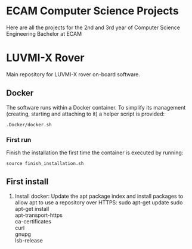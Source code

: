 # ECAM Computer Science Projects

Here are all the projects for the 2nd and 3rd year of Computer Science Engineering Bachelor at ECAM

# LUVMI-X Rover

Main repository for LUVMI-X rover on-board software.


## Docker
The software runs within a Docker container. To simplify its management 
(creating, starting and attaching to it) a helper script is
provided:

    .Docker/docker.sh

### First run
Finish the installation the first time the container is executed by running:

    source finish_installation.sh

## First install
1. Install docker:
Update the apt package index and install packages to allow apt to use a repository over HTTPS:
 sudo apt-get update
 sudo apt-get install \
    apt-transport-https \
    ca-certificates \
    curl \
    gnupg \
    lsb-release

